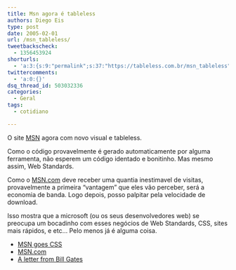 ```yaml
---
title: Msn agora é tableless
authors: Diego Eis
type: post
date: 2005-02-01
url: /msn_tableless/
tweetbackscheck:
  - 1356453924
shorturls:
  - 'a:3:{s:9:"permalink";s:37:"https://tableless.com.br/msn_tableless";s:7:"tinyurl";s:26:"https://tinyurl.com/3kl9mld";s:4:"isgd";s:19:"https://is.gd/oFps46";}'
twittercomments:
  - 'a:0:{}'
dsq_thread_id: 503032336
categories:
  - Geral
tags:
  - cotidiano

---
```

O site [MSN][1] agora com novo visual e tableless.
                  
Como o código provavelmente é gerado automaticamente por alguma ferramenta, não esperem um código identado e bonitinho. Mas mesmo assim, Web Standards. 

Como o [MSN.com][1] deve receber uma quantia inestimavel de visitas, provavelmente a primeira &#8220;vantagem&#8221; que eles vão perceber, será a economia de banda. Logo depois, posso palpitar pela velocidade de download.
                  
Isso mostra que a microsoft (ou os seus desenvolvedores web) se preocupa um bocadinho com esses negócios de Web Standards, CSS, sites mais rápidos, e etc&#8230; Pelo menos já é alguma coisa. 

  * [MSN goes CSS][2]
  * [MSN.com][1]
  * [A letter from Bill Gates][3]

 [1]: https://www.msn.com/
 [2]: https://www.stopdesign.com/log/2005/01/31/msn-goes-css.html
 [3]: https://specials.msn.com/letter/billgates.html